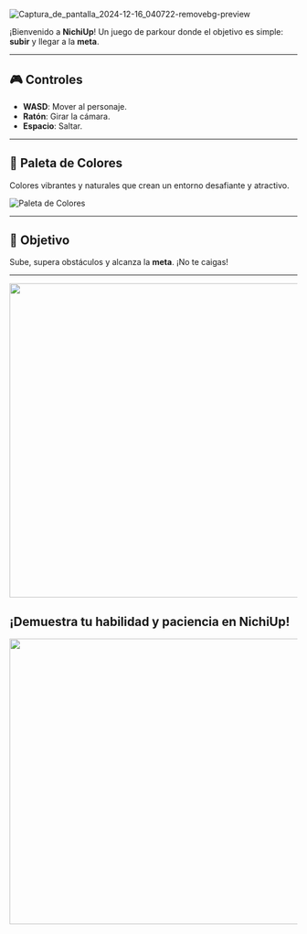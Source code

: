 ![Captura_de_pantalla_2024-12-16_040722-removebg-preview](https://github.com/user-attachments/assets/6ef5f4ba-fba2-48b5-80b0-a4fc70c3f094)

¡Bienvenido a **NichiUp**! Un juego de parkour donde el objetivo es simple: **subir** y llegar a la **meta**.  

---

## 🎮 **Controles**  
- **WASD**: Mover al personaje.  
- **Ratón**: Girar la cámara.  
- **Espacio**: Saltar.  

---

## 🎨 **Paleta de Colores**  
Colores vibrantes y naturales que crean un entorno desafiante y atractivo.  

![Paleta de Colores](https://github.com/user-attachments/assets/48a4f985-bd91-4029-918a-5dbae29e6e46)  

---

## 🚀 **Objetivo**  
Sube, supera obstáculos y alcanza la **meta**. ¡No te caigas!  

---

<img src="https://github.com/user-attachments/assets/9fe4f073-9924-4605-a3f8-c397a7b8155a" width="1920" height="550" /> 

## ¡Demuestra tu habilidad y paciencia en **NichiUp**!  

<img src="https://github.com/user-attachments/assets/24a053a5-48d1-406b-9586-94eccc116448" width="1920" height="500" />
